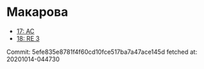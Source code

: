 # Макарова
- [17: AC](17.md)
- [18: RE 3](18.md)

Commit: 5efe835e8781f4f60cd10fce517ba7a47ace145d
 fetched at: 20201014-044730
